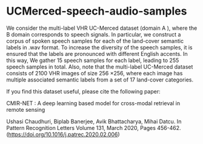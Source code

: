 # UCMerced-speech-audio-samples

 We consider the multi-label VHR UC-Merced dataset (domain A ), where the B domain corresponds to speech signals. In particular, we construct a corpus of spoken speech samples for each of the land-cover semantic labels in .wav format. To increase the diversity of the speech samples, it is ensured that the labels are pronounced with different English accents. In this way, We gather 15 speech samples for each label, leading to 255 speech samples in total. Also, note that the multi-label UC-Merced dataset consists of 2100 VHR images of size 256 ×256, where each image has multiple associated semantic labels from a set of 17 land-cover categories.
 
If you find this dataset useful, please cite the following paper:

CMIR-NET : A deep learning based model for cross-modal retrieval in remote sensing

Ushasi Chaudhuri, Biplab Banerjee, Avik Bhattacharya, Mihai Datcu. In Pattern Recognition Letters Volume 131, March 2020, Pages 456-462. (https://doi.org/10.1016/j.patrec.2020.02.006)
